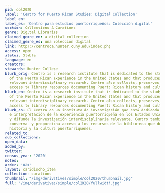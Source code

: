 ```yaml
---
pid: col2020
label: 'Centro for Puerto Rican Studies: Digital Collection'
label_en:
label_es: 'Centro para estudios puertorriqueños: Colección digital'
section: Collections & Curations
genre: Digital Libraries
claimed_genre_en: a digital collection
claimed_genre_es: una colección digital
link: https://centroca.hunter.cuny.edu/index.php
access: open
status: Stable
language: en
creators:
stewards: Hunter College
blurb_orig: Centro is a research institute that is dedicated to the study and interpretation
  of the Puerto Rican experience in the United States and that produces and disseminates
  relevant interdisciplinary research. Centro also collects, preserves, and provides
  access to library resources documenting Puerto Rican history and culture.
blurb_en: Centro is a research institute that is dedicated to the study and interpretation
  of the Puerto Rican experience in the United States and that produces and disseminates
  relevant interdisciplinary research. Centro also collects, preserves, and provides
  access to library resources documenting Puerto Rican history and culture.
blurb_es: El Centro es un instituto de investigación que está dedicado al estudio
  e interpretación de la experiencia puertorriqueña en los Estados Unidos y que produce
  y difunde la investigación interdisciplinaria relevante. Centro también recopila,
  conserva, y proporciona acceso a los recursos de la biblioteca que documenta la
  historia y la cultura puertorriquenes.
related_to:
sub_collections:
open_data:
added_by:
twitter:
census_year: '2020'
notes:
order: '020'
layout: caridischo_item
collection: curations
thumbnail: "/img/derivatives/simple/col2020/thumbnail.jpg"
full: "/img/derivatives/simple/col2020/fullwidth.jpg"
---
```

